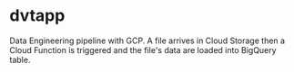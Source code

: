 # dvtapp
Data Engineering pipeline with GCP. A file arrives in Cloud Storage then a Cloud Function is triggered and the file's data are loaded into BigQuery table. 

